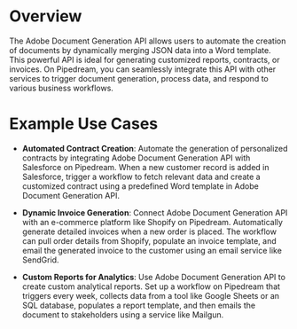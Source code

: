 # Overview

The Adobe Document Generation API allows users to automate the creation of documents by dynamically merging JSON data into a Word template. This powerful API is ideal for generating customized reports, contracts, or invoices. On Pipedream, you can seamlessly integrate this API with other services to trigger document generation, process data, and respond to various business workflows.

# Example Use Cases

- **Automated Contract Creation**: Automate the generation of personalized contracts by integrating Adobe Document Generation API with Salesforce on Pipedream. When a new customer record is added in Salesforce, trigger a workflow to fetch relevant data and create a customized contract using a predefined Word template in Adobe Document Generation API.

- **Dynamic Invoice Generation**: Connect Adobe Document Generation API with an e-commerce platform like Shopify on Pipedream. Automatically generate detailed invoices when a new order is placed. The workflow can pull order details from Shopify, populate an invoice template, and email the generated invoice to the customer using an email service like SendGrid.

- **Custom Reports for Analytics**: Use Adobe Document Generation API to create custom analytical reports. Set up a workflow on Pipedream that triggers every week, collects data from a tool like Google Sheets or an SQL database, populates a report template, and then emails the document to stakeholders using a service like Mailgun.
